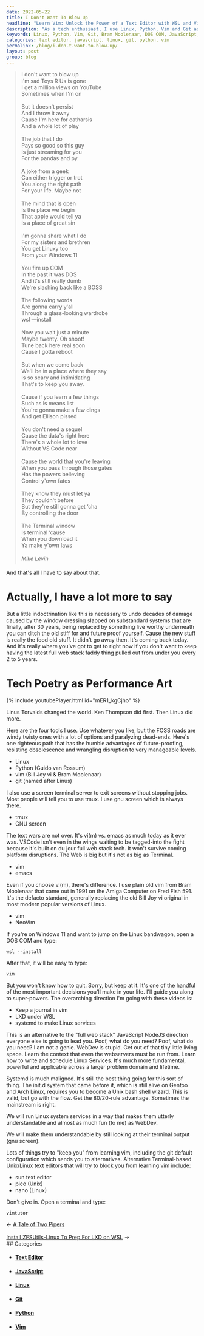 ```yaml
---
date: 2022-05-22
title: I Don't Want To Blow Up
headline: "Learn Vim: Unlock the Power of a Text Editor with WSL and Vimtutor"
description: "As a tech enthusiast, I use Linux, Python, Vim and Git as my go-to tools. I'm a big fan of Bram Moolenaar's plain old Vim from 1991, as it's more future-proof and resistant to obsolescence. Are you looking to learn Vim? I'm encouraging you to do so - just type `wsl --install` in a DOS COM to get started. Vim is a powerful tool and is much more fundamental than the full web stack."
keywords: Linux, Python, Vim, Git, Bram Moolenaar, DOS COM, JavaScript, NodeJS, Text Editor, Terminal, Sun
categories: text editor, javascript, linux, git, python, vim
permalink: /blog/i-don-t-want-to-blow-up/
layout: post
group: blog
---
```



> I don't want to blow up<br />
> I'm sad Toys R Us is gone<br />
> I get a million views on YouTube<br />
> Sometimes when I'm on<br />
> <br />
> But it doesn't persist<br />
> And I throw it away<br />
> Cause I'm here for catharsis <br />
> And a whole lot of play<br />
> <br />
> The job that I do <br />
> Pays so good so this guy<br />
> Is just streaming for you <br />
> For the pandas and py<br />
> <br />
> A joke from a geek<br />
> Can either trigger or trot<br />
> You along the right path<br />
> For your life. Maybe not<br />
> <br />
> The mind that is open<br />
> Is the place we begin <br />
> That apple would tell ya<br />
> Is a place of great sin<br />
> <br />
> I'm gonna share what I do<br />
> For my sisters and brethren<br />
> You get Linuxy too<br />
> From your Windows 11<br />
> <br />
> You fire up COM<br />
> In the past it was DOS<br />
> And it's still really dumb<br />
> We're slashing back like a BOSS<br />
> <br />
> The following words <br />
> Are gonna carry y'all<br />
> Through a glass-looking wardrobe<br />
> wsl —install<br />
> <br />
> Now you wait just a minute<br />
> Maybe twenty. Oh shoot!<br />
> Tune back here real soon<br />
> Cause I gotta reboot <br />
> <br />
> But when we come back <br />
> We'll be in a place where they say<br />
> Is so scary and intimidating<br />
> That's to keep you away.<br />
> <br />
> Cause if you learn a few things<br />
> Such as ls means list<br />
> You're gonna make a few dings<br />
> And get Ellison pissed<br />
> <br />
> You don't need a sequel <br />
> Cause the data's right here<br />
> There's a whole lot to love<br />
> Without VS Code near<br />
> <br />
> Cause the world that you're leaving<br />
> When you pass through those gates<br />
> Has the powers believing<br />
> Control y'own fates<br />
> <br />
> They know they must let ya<br />
> They couldn't before <br />
> But they're still gonna get ‘cha<br />
> By controlling the door<br />
> <br />
> The Terminal window<br />
> Is terminal ‘cause<br />
> When you download it<br />
> Ya make y'own laws<br />
><br />
> <cite>&#151;Mike Levin<br />

And that's all I have to say about that.

# Actually, I have a lot more to say

But a little indoctrination like this is necessary to undo decades of damage
caused by the window dressing slapped on substandard systems that are finally,
after 30 years, being replaced by something live worthy underneath you can
ditch the old stiff for and future proof yourself. Cause the new stuff is
really the food old stuff. It didn't go away then. It's coming back today. And
it's really where you've got to get to right now if you don't want to keep
having the latest full web stack faddy thing pulled out from under you every 2
to 5 years.

# Tech Poetry as Performance Art

{% include youtubePlayer.html id="mER1_kgCjho" %}

Linus Torvalds changed the world. Ken Thompson did first. Then Linux did more.

Here are the four tools I use. Use whatever you like, but the FOSS roads are
windy twisty ones with a lot of options and paralyzing dead-ends. Here's one
righteous path that has the humble advantages of future-proofing, resisting
obsolescence and wrangling disruption to very manageable levels.

- Linux
- Python (Guido van Rossum)
- vim (Bill Joy vi & Bram Moolenaar)
- git (named after Linus)

I also use a screen terminal server to exit screens without stopping jobs. Most
people will tell you to use tmux. I use gnu screen which is always there.

- tmux
- GNU screen

The text wars are not over. It's vi(m) vs. emacs as much today as it ever was.
VSCode isn't even in the wings waiting to be tagged-into the fight because it's
built on du jour full web stack tech. It won't survive coming platform
disruptions. The Web is big but it's not as big as Terminal.

- vim
- emacs

Even if you choose vi(m), there's difference. I use plain old vim from Bram
Moolenaar that came out in 1991 on the Amiga Computer on Fred Fish 591. It's
the defacto standard, generally replacing the old Bill Joy vi original in most
modern popular versions of Linux.

- vim
- NeoVim

If you're on Windows 11 and want to jump on the Linux bandwagon, open a DOS COM
and type:

    wsl --install

After that, it will be easy to type:

    vim

But you won't know how to quit. Sorry, but keep at it. It's one of the handful
of the most important decisions you'll make in your life. I'll guide you along
to super-powers. The overarching direction I'm going with these videos is:

- Keep a journal in vim
- LXD under WSL
- systemd to make Linux services

This is an alternative to the "full web stack" JavaScript NodeJS direction
everyone else is going to lead you. Poof, what do you need? Poof, what do you
need? I am not a genie. WebDev is stupid. Get out of that tiny little living
space. Learn the context that even the webservers must be run from. Learn how
to write and schedule Linux Services. It's much more fundamental, powerful and
applicable across a larger problem domain and lifetime.

Systemd is much maligned. It's still the best thing going for this sort of
thing. The init.d system that came before it, which is still alive on Gentoo
and Arch Linux, requires you to become a Unix bash shell wizard. This is valid,
but go with the flow. Get the 80/20-rule advantage. Sometimes the mainstream is
right.

We will run Linux system services in a way that makes them utterly
understandable and almost as much fun (to me) as WebDev.

We will make them understandable by still looking at their terminal output (gnu
screen).

Lots of things try to "keep you" from learning vim, including the git default
configuration which sends you to alternatives. Alternative Terminal-based
Unix/Linux text editors that will try to block you from learning vim include:

- sun text editor
- pico (Unix)
- nano (Linux)

Don't give in. Open a terminal and type:

    vimtutor


<div class="arrow-links"><div class="post-nav-prev"><span class="arrow">&larr;&nbsp;</span><a href="/blog/a-tale-of-two-pipers/">A Tale of Two Pipers</a></div> &nbsp; <div class="post-nav-next"><a href="/blog/install-zfsutils-linux-to-prep-for-lxd-on-wsl/">Install ZFSUtils-Linux To Prep For LXD on WSL</a><span class="arrow">&nbsp;&rarr;</span></div></div>
## Categories

<ul>
<li><h4><a href='/text-editor/'>Text Editor</a></h4></li>
<li><h4><a href='/javascript/'>JavaScript</a></h4></li>
<li><h4><a href='/linux/'>Linux</a></h4></li>
<li><h4><a href='/git/'>Git</a></h4></li>
<li><h4><a href='/python/'>Python</a></h4></li>
<li><h4><a href='/vim/'>Vim</a></h4></li></ul>